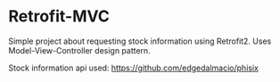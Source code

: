 # Retrofit-MVC
Simple project about requesting stock information using Retrofit2.
Uses Model-View-Controller design pattern.

Stock information api used:
https://github.com/edgedalmacio/phisix
